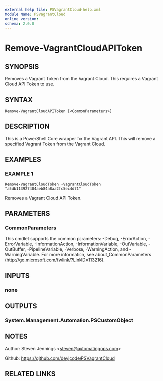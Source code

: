 ```yaml
---
external help file: PSVagrantCloud-help.xml
Module Name: PSVagrantCloud
online version:
schema: 2.0.0
---
```


# Remove-VagrantCloudAPIToken

## SYNOPSIS
Removes a Vagrant Token from the Vagrant Cloud.
This requires a Vagrant Cloud API Token to use.

## SYNTAX

```
Remove-VagrantCloudAPIToken [<CommonParameters>]
```

## DESCRIPTION
This is a PowerShell Core wrapper for the Vagrant API.
This will remove a specified Vagrant Token from the Vagrant Cloud.

## EXAMPLES

### EXAMPLE 1
```
Remove-VagrantCloudToken -VagrantCloudToken "a5db113927404aeb84a8aa2fc5ec4d71"
```

Removes a Vagrant Cloud API Token.

## PARAMETERS

### CommonParameters
This cmdlet supports the common parameters: -Debug, -ErrorAction, -ErrorVariable, -InformationAction, -InformationVariable, -OutVariable, -OutBuffer, -PipelineVariable, -Verbose, -WarningAction, and -WarningVariable.
For more information, see about_CommonParameters (http://go.microsoft.com/fwlink/?LinkID=113216).

## INPUTS

### none
## OUTPUTS

### System.Management.Automation.PSCustomObject
## NOTES
Author: Steven Jennings \<steven@automatingops.com\>

Github: https://github.com/deyjcode/PSVagrantCloud

## RELATED LINKS
